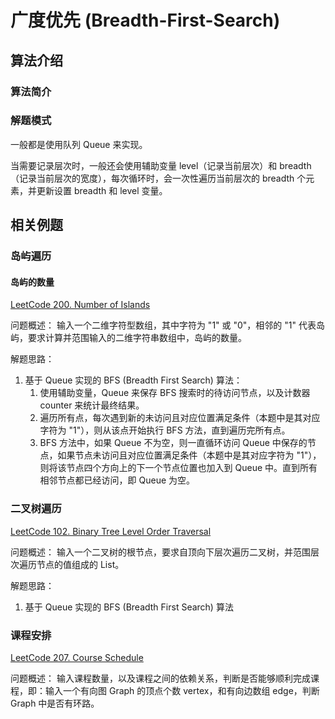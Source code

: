 # 广度优先 (Breadth-First-Search)

## 算法介绍


### 算法简介


### 解题模式

一般都是使用队列 Queue 来实现。

当需要记录层次时，一般还会使用辅助变量 level（记录当前层次）和 breadth（记录当前层次的宽度），每次循环时，会一次性遍历当前层次的 breadth 个元素，并更新设置 breadth 和 level 变量。

## 相关例题


### 岛屿遍历

#### 岛屿的数量

[LeetCode 200. Number of Islands](https://leetcode.com/problems/number-of-islands/description/)

问题概述：
输入一个二维字符型数组，其中字符为 "1" 或 "0"，相邻的 "1" 代表岛屿，要求计算并范围输入的二维字符串数组中，岛屿的数量。

解题思路：
1. 基于 Queue 实现的 BFS (Breadth First Search) 算法：
	1. 使用辅助变量，Queue 来保存 BFS 搜索时的待访问节点，以及计数器 counter 来统计最终结果。
	2. 遍历所有点，每次遇到新的未访问且对应位置满足条件（本题中是其对应字符为 "1"），则从该点开始执行 BFS 方法，直到遍历完所有点。
	3. BFS 方法中，如果 Queue 不为空，则一直循环访问 Queue 中保存的节点，如果节点未访问且对应位置满足条件（本题中是其对应字符为 "1"），则将该节点四个方向上的下一个节点位置也加入到 Queue 中。直到所有相邻节点都已经访问，即 Queue 为空。

### 二叉树遍历

[LeetCode 102. Binary Tree Level Order Traversal](https://leetcode.com/problems/binary-tree-level-order-traversal/description/)

问题概述：
输入一个二叉树的根节点，要求自顶向下层次遍历二叉树，并范围层次遍历节点的值组成的 List。

解题思路：
1. 基于 Queue 实现的 BFS (Breadth First Search) 算法


### 课程安排

[LeetCode 207. Course Schedule](https://leetcode.com/problems/course-schedule/)

问题概述：
输入课程数量，以及课程之间的依赖关系，判断是否能够顺利完成课程，即：输入一个有向图 Graph 的顶点个数 vertex，和有向边数组 edge，判断 Graph 中是否有环路。